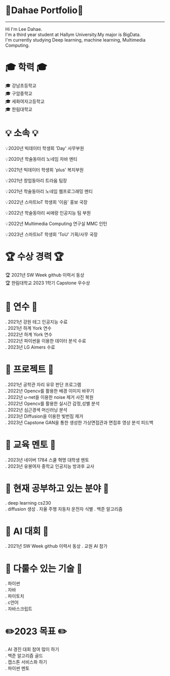 # 👋Dahae Portfolio👋
-------------------------------------------------------------------------------------------------------------
Hi I'm Lee Dahae.     
I'm a third year student at Hallym University.My major is BigData.     
I'm currently studying Deep learning, machine learning, Multimedia Computing.  

# 🎓 학력 🎓

🎓  강남초등학교   
🎓  구암중학교  
🎓  세화여자고등학교  
🎓  한림대학교  

# 💡 소속 💡

💡2020년 빅데이터 학생회 'Day' 사무부원  

💡2020년 학술동아리 노네임 자바 멘티  

💡2021년 빅데이터 학생회 'plus' 복지부원   

💡2021년 창업동아리 트라움 팀장  

💡2021년 학술동아리 노네임 웹프로그래밍 멘티  

💡2022년 스마트IoT 학생회 '이음' 홍보 국장  

💡2022년 학술동아리 씨애랑 인공지능 팀 부원  

💡2022년 Multimedia Computing 연구실 MMC 인턴  

💡2023년 스마트IoT 학생회 'ToU' 기획/사무 국장 

# 🏆 수상 경력 🏆

🏆 2021년 SW Week github 이력서 동상  
🏆 한림대학교 2023 1학기 Capstone 우수상

 
# 📗 연수 📗  
. 2021년 강원 테그 인공지능 수료   
. 2021년 하계 York 연수    
. 2022년 하계 York 연수  
. 2022년 파이썬을 이용한 데이터 분석 수료  
. 2023년 LG Aimers 수료

# 📕 프로젝트 📕  
. 2021년 공학관 자리 유뮤 판단 프로그램  
. 2022년 Opencv를 활용한 배경 이미지 바꾸기  
. 2022년 u-net을 이용한 noise 제거 사진 복원  
. 2022년 Opencv를 활용한 실시간 감정,성별 분석  
. 2022년 심근경색 머신러닝 분석  
. 2023년 Diffusion을 이용한 빛번짐 제거  
. 2023년 Capstone GAN을 통한 생성한 가상면접관과 면접후 영상 분석 피드백 

# 📓 교육 멘토 📓   
. 2023년 네이버 1784 스쿨 혁명 대학생 멘토    
. 2023년 유봉여자 중학교 인공지능 방과후 교사

# 📙 현재 공부하고 있는 분야 📙   
. deep learning cs230  
. diffusion 생성
. 자율 주행 자동차 운전자 식별
. 백준 알고리즘  

# :blue_book: AI 대회 :blue_book:
 . 2021년 SW Week github 이력서 동상
 . 교원 AI 참가

# 📒 다룰수 있는 기술 📒  
 .  파이썬  
 .  자바   
 .  파이토치    
 .  c언어   
 .  자바스크립트  

# ✏️2023 목표 ✏️  
.  AI 경진 대회 참여 많이 하기  
. 백준 알고리즘 골드  
. 캡스톤 서비스화 하기  
. 파이썬 멘토  
